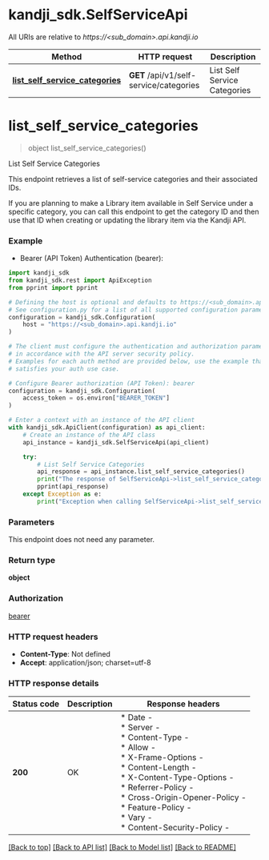 # kandji_sdk.SelfServiceApi

All URIs are relative to *https://&lt;sub_domain&gt;.api.kandji.io*

Method | HTTP request | Description
------------- | ------------- | -------------
[**list_self_service_categories**](SelfServiceApi.md#list_self_service_categories) | **GET** /api/v1/self-service/categories | List Self Service Categories


# **list_self_service_categories**
> object list_self_service_categories()

List Self Service Categories

<p>This endpoint retrieves a list of self-service categories and their associated IDs.</p> <p>If you are planning to make a Library item available in Self Service under a specific category, you can call this endpoint to get the category ID and then use that ID when creating or updating the library item via the Kandji API.</p>

### Example

* Bearer (API Token) Authentication (bearer):

```python
import kandji_sdk
from kandji_sdk.rest import ApiException
from pprint import pprint

# Defining the host is optional and defaults to https://<sub_domain>.api.kandji.io
# See configuration.py for a list of all supported configuration parameters.
configuration = kandji_sdk.Configuration(
    host = "https://<sub_domain>.api.kandji.io"
)

# The client must configure the authentication and authorization parameters
# in accordance with the API server security policy.
# Examples for each auth method are provided below, use the example that
# satisfies your auth use case.

# Configure Bearer authorization (API Token): bearer
configuration = kandji_sdk.Configuration(
    access_token = os.environ["BEARER_TOKEN"]
)

# Enter a context with an instance of the API client
with kandji_sdk.ApiClient(configuration) as api_client:
    # Create an instance of the API class
    api_instance = kandji_sdk.SelfServiceApi(api_client)

    try:
        # List Self Service Categories
        api_response = api_instance.list_self_service_categories()
        print("The response of SelfServiceApi->list_self_service_categories:\n")
        pprint(api_response)
    except Exception as e:
        print("Exception when calling SelfServiceApi->list_self_service_categories: %s\n" % e)
```



### Parameters

This endpoint does not need any parameter.

### Return type

**object**

### Authorization

[bearer](../README.md#bearer)

### HTTP request headers

 - **Content-Type**: Not defined
 - **Accept**: application/json; charset=utf-8

### HTTP response details

| Status code | Description | Response headers |
|-------------|-------------|------------------|
**200** | OK |  * Date -  <br>  * Server -  <br>  * Content-Type -  <br>  * Allow -  <br>  * X-Frame-Options -  <br>  * Content-Length -  <br>  * X-Content-Type-Options -  <br>  * Referrer-Policy -  <br>  * Cross-Origin-Opener-Policy -  <br>  * Feature-Policy -  <br>  * Vary -  <br>  * Content-Security-Policy -  <br>  |

[[Back to top]](#) [[Back to API list]](../README.md#documentation-for-api-endpoints) [[Back to Model list]](../README.md#documentation-for-models) [[Back to README]](../README.md)

